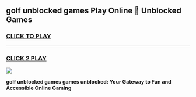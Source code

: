 
## golf unblocked games Play Online 👋 Unblocked Games
<h3>
<a href="https://premium.freeplayer.one?title=golf_unblocked_games&ref=19F">CLICK TO PLAY</a></h3>
<hr>

<h3>
<a href="https://premium.freeplayer.one?title=golf_unblocked_games&ref=19F">CLICK 2 PLAY</a>
  
</h3>

<a href="https://premium.freeplayer.one?title=golf_unblocked_games&ref=19F"><img src="https://clearcache.store/games.png"></a>


**golf unblocked games games unblocked: Your Gateway to Fun and Accessible Online Gaming**
